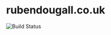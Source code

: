 # rubendougall.co.uk

![Build Status](https://github.com/Ruben9922/rubendougall.co.uk/actions/workflows/build-deploy.yml/badge.svg)
